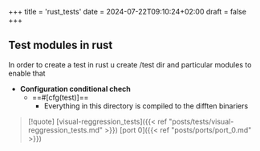 +++
title = 'rust_tests'
date = 2024-07-22T09:10:24+02:00
draft = false
+++

## Test modules in rust 
In order to create a test in rust u create /test dir 
and particular modules to enable that 
- **Configuration conditional chech**
	- ==#[cfg(test)]==
		- Everything in this directory is compiled to the difften binariers 

>[!quote] [visual-reggression_tests]({{< ref "posts/tests/visual-reggression_tests.md" >}}) [port 0]({{< ref "posts/ports/port_0.md" >}})